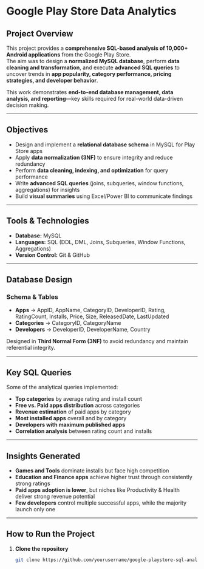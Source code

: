 # Google Play Store Data Analytics  

## Project Overview  
This project provides a **comprehensive SQL-based analysis of 10,000+ Android applications** from the Google Play Store.  
The aim was to design a **normalized MySQL database**, perform **data cleaning and transformation**, and execute **advanced SQL queries** to uncover trends in **app popularity, category performance, pricing strategies, and developer behavior**.  

This work demonstrates **end-to-end database management, data analysis, and reporting**—key skills required for real-world data-driven decision making.  

---

## Objectives  
- Design and implement a **relational database schema** in MySQL for Play Store apps  
- Apply **data normalization (3NF)** to ensure integrity and reduce redundancy  
- Perform **data cleaning, indexing, and optimization** for query performance  
- Write **advanced SQL queries** (joins, subqueries, window functions, aggregations) for insights  
- Build **visual summaries** using Excel/Power BI to communicate findings  

---

## Tools & Technologies  
- **Database:** MySQL  
- **Languages:** SQL (DDL, DML, Joins, Subqueries, Window Functions, Aggregations)  
- **Version Control:** Git & GitHub  

---

## Database Design  

### **Schema & Tables**
- **Apps** → AppID, AppName, CategoryID, DeveloperID, Rating, RatingCount, Installs, Price, Size, ReleasedDate, LastUpdated  
- **Categories** → CategoryID, CategoryName  
- **Developers** → DeveloperID, DeveloperName, Country  

Designed in **Third Normal Form (3NF)** to avoid redundancy and maintain referential integrity.  

---

## Key SQL Queries  
Some of the analytical queries implemented:  
- **Top categories** by average rating and install count  
- **Free vs. Paid apps distribution** across categories  
- **Revenue estimation** of paid apps by category  
- **Most installed apps** overall and by category  
- **Developers with maximum published apps**  
- **Correlation analysis** between rating count and installs  

---

## Insights Generated  
- **Games and Tools** dominate installs but face high competition  
- **Education and Finance apps** achieve higher trust through consistently strong ratings  
- **Paid apps adoption is lower**, but niches like Productivity & Health deliver strong revenue potential  
- **Few developers** control multiple successful apps, while the majority launch only one  

---

##  How to Run the Project  
1. **Clone the repository**  
   ```bash
   git clone https://github.com/yourusername/google-playstore-sql-analytics.git
